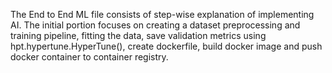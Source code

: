 The End to End ML file consists of step-wise explanation of implementing AI. The initial portion focuses on creating a dataset preprocessing and training pipeline, fitting the data, save validation metrics using hpt.hypertune.HyperTune(), create dockerfile, build docker image and push docker container to container registry.
